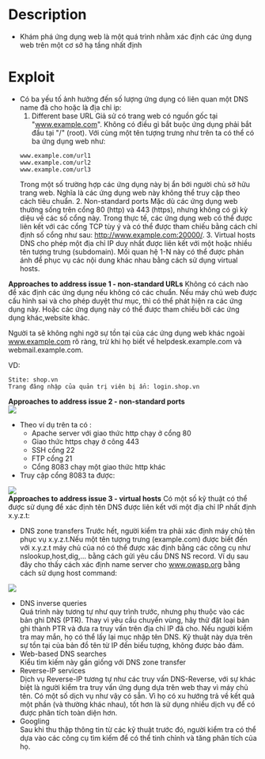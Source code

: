 # Description
- Khám phá ứng dụng web là một quá trình nhằm xác định các ứng dụng web trên một cơ sở hạ tầng nhất định
# Exploit
- Có ba yếu tố ảnh hưởng đến số lượng ứng dụng có liên quan một DNS name đã cho hoặc là địa chỉ ip:
    1. Different base URL
    Giả sử có trang web có nguồn gốc tại "www.example.com". Không có điều gì bắt buộc ứng dụng phải bắt đầu tại "/" (root).
    Với cùng một tên tượng trưng như trên ta có thể có ba ứng dụng web như:
    ```
    www.example.com/url1
    www.example.com/url2
    www.example.com/url3
    ```
    Trong một số trường hợp các ứng dụng này bị ẩn bởi người chủ sở hữu trang web. Nghĩa là các ứng dụng web này không thể truy cập theo cách tiêu chuẩn.
    2. Non-standard ports
    Mặc dù các ứng dụng web thường sống trên cổng 80 (http) và 443 (https), nhưng không có gì kỳ diệu về các số cổng này. Trong thực tế, các ứng dụng web có thể được liên kết với các cổng TCP tùy ý và có thể được tham chiếu bằng cách chỉ định số cổng như sau: http://www.example.com:20000/. 
    3. Virtual hosts 
    DNS cho phép một địa chỉ IP duy nhất được liên kết với một hoặc nhiều tên tượng trưng (subdomain).
    Mối quan hệ 1-N này có thể được phản ánh để phục vụ các nội dung khác nhau bằng cách sử dụng virtual hosts.  

**Approaches to address issue 1 - non-standard URLs**
Không có cách nào để xác định các ứng dụng nếu không có các chuẩn. Nếu máy chủ web được cấu hình sai và cho phép duyệt thư mục, thì có thể phát hiện ra các ứng dụng này. Hoặc các ứng dụng này có thể được tham chiếu bởi các ứng dụng khác,website khác.

Người ta sẽ không nghi ngờ sự tồn tại của các ứng dụng web khác ngoài www.example.com rõ ràng, trừ khi họ biết về helpdesk.example.com và webmail.example.com.

VD:
```
Stite: shop.vn
Trang đăng nhập của quản trị viên bị ẩn: login.shop.vn
```

**Approaches to address issue 2 - non-standard ports**  
![](https://github.com/huyenlamchiton/owasp/blob/master/Information%20Gathering/image/004-1.png)  

- Theo ví dụ trên ta có :
    * Apache server với giao thức http chạy ở cổng 80
    * Giao thức https chạy ở công 443
    * SSH cổng 22
    * FTP cổng 21
    * Cổng 8083 chạy một giao thức http khác
- Truy cập cổng 8083 ta được:

![](https://github.com/huyenlamchiton/owasp/blob/master/Information%20Gathering/image/004-2.png)  
**Approaches to address issue 3 - virtual hosts**
Có một số kỹ thuật có thể được sử dụng để xác định tên DNS được liên kết với một địa chỉ IP nhất định x.y.z.t:  
- DNS zone transfers
Trước hết, người kiểm tra phải xác định máy chủ tên phục vụ x.y.z.t.Nếu một tên tượng trưng (example.com) được biết đến với x.y.z.t máy chủ của nó có thể được xác định bằng các công cụ như nslookup,host,dig,... bằng cách gửi yêu cầu DNS NS record.
Ví dụ sau đây cho thấy cách xác định name server cho www.owasp.org bằng cách sử dụng host command:  

![](https://github.com/huyenlamchiton/owasp/blob/master/Information%20Gathering/image/004-3.png)   

- DNS inverse queries  
Quá trình này tương tự như quy trình trước, nhưng phụ thuộc vào các bản ghi DNS (PTR). Thay vì yêu cầu chuyển vùng, hãy thử đặt loại bản ghi thành PTR và đưa ra truy vấn trên địa chỉ IP đã cho. Nếu người kiểm tra may mắn, họ có thể lấy lại mục nhập tên DNS. Kỹ thuật này dựa trên sự tồn tại của bản đồ tên từ IP đến biểu tượng, không được bảo đảm.  
- Web-based DNS searches  
Kiểu tìm kiếm này gần giống với DNS zone transfer
- Reverse-IP services  
Dịch vụ Reverse-IP tương tự như các truy vấn DNS-Reverse, với sự khác biệt là người kiểm tra truy vấn ứng dụng dựa trên web thay vì máy chủ tên. Có một số dịch vụ như vậy có sẵn. Vì họ có xu hướng trả về kết quả một phần (và thường khác nhau), tốt hơn là sử dụng nhiều dịch vụ để có được phân tích toàn diện hơn.
- Googling  
Sau khi thu thập thông tin từ các kỹ thuật trước đó, người kiểm tra có thể dựa vào các công cụ tìm kiếm để có thể tinh chỉnh và tăng phân tích của họ.
